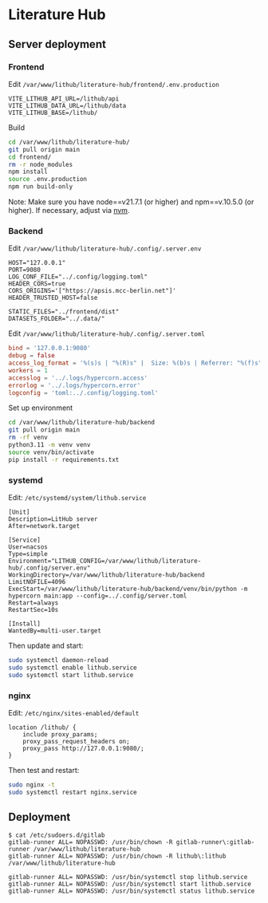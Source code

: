 # Literature Hub

## Server deployment
### Frontend
Edit `/var/www/lithub/literature-hub/frontend/.env.production`
```dotenv
VITE_LITHUB_API_URL=/lithub/api
VITE_LITHUB_DATA_URL=/lithub/data
VITE_LITHUB_BASE=/lithub/
```

Build
```bash
cd /var/www/lithub/literature-hub/
git pull origin main
cd frontend/
rm -r node_modules
npm install
source .env.production
npm run build-only
```

Note: Make sure you have node==v21.7.1 (or higher) and npm==v.10.5.0 (or higher).
If necessary, adjust via [nvm](https://github.com/nvm-sh/nvm).

### Backend
Edit `/var/www/lithub/literature-hub/.config/.server.env`
```dotenv
HOST="127.0.0.1"
PORT=9080
LOG_CONF_FILE="../.config/logging.toml"
HEADER_CORS=true
CORS_ORIGINS='["https://apsis.mcc-berlin.net"]'
HEADER_TRUSTED_HOST=false

STATIC_FILES="../frontend/dist"
DATASETS_FOLDER="../.data/"
```

Edit `/var/www/lithub/literature-hub/.config/.server.toml`
```toml
bind = '127.0.0.1:9080'
debug = false
access_log_format = '%(s)s | "%(R)s" |  Size: %(b)s | Referrer: "%(f)s"'
workers = 1
accesslog = '../.logs/hypercorn.access'
errorlog = '../.logs/hypercorn.error'
logconfig = 'toml:../.config/logging.toml'
```

Set up environment
```bash
cd /var/www/lithub/literature-hub/backend
git pull origin main
rm -rf venv
python3.11 -m venv venv
source venv/bin/activate
pip install -r requirements.txt
```

### systemd
Edit: `/etc/systemd/system/lithub.service`
```
[Unit]
Description=LitHub server
After=network.target

[Service]
User=nacsos
Type=simple
Environment="LITHUB_CONFIG=/var/www/lithub/literature-hub/.config/server.env"
WorkingDirectory=/var/www/lithub/literature-hub/backend
LimitNOFILE=4096
ExecStart=/var/www/lithub/literature-hub/backend/venv/bin/python -m hypercorn main:app --config=../.config/server.toml
Restart=always
RestartSec=10s

[Install]
WantedBy=multi-user.target
```

Then update and start:
```bash
sudo systemctl daemon-reload
sudo systemctl enable lithub.service  
sudo systemctl start lithub.service  
```


### nginx

Edit: `/etc/nginx/sites-enabled/default`
```
location /lithub/ {
    include proxy_params;
    proxy_pass_request_headers on;
    proxy_pass http://127.0.0.1:9080/;
}
```

Then test and restart:
```bash
sudo nginx -t
sudo systemctl restart nginx.service  
```

## Deployment
```
$ cat /etc/sudoers.d/gitlab
gitlab-runner ALL= NOPASSWD: /usr/bin/chown -R gitlab-runner\:gitlab-runner /var/www/lithub/literature-hub
gitlab-runner ALL= NOPASSWD: /usr/bin/chown -R lithub\:lithub /var/www/lithub/literature-hub

gitlab-runner ALL= NOPASSWD: /usr/bin/systemctl stop lithub.service
gitlab-runner ALL= NOPASSWD: /usr/bin/systemctl start lithub.service
gitlab-runner ALL= NOPASSWD: /usr/bin/systemctl status lithub.service
```
